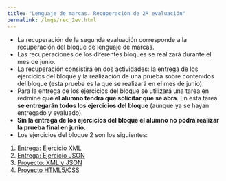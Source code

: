 ```yaml
---
title: "Lenguaje de marcas. Recuperación de 2ª evaluación"
permalink: /lmgs/rec_2ev.html
---
```


* La recuperación de la segunda evaluación corresponde a la recuperación del bloque de lenguaje de marcas.
* Las recuperaciones de los diferentes bloques se realizará durante el mes de junio.
* La recuperación consistirá en dos actividades: la entrega de los ejercicios del bloque y la realización de una prueba sobre contenidos del bloque (esta prueba es la que se realizará en el mes de junio).
* Para la entrega de los ejercicios del bloque se utilizará una tarea en redmine **que el alumno tendrá que solicitar que se abra**. En esta tarea **se entregarán todos los ejercicios del bloque** (aunque ya se hayan entregado y evaluado).
* **Sin la entrega de los ejercicios del bloque el alumno no podrá realizar la prueba final en junio.**
* Los ejercicios del bloque 2 son los siguientes:

1. [Entrega: Ejercicio XML](https://fp.josedomingo.org/lmgs/u05/ejemploXML.html)
2. [Entrega: Ejercicio JSON](https://fp.josedomingo.org/lmgs/u05/ejemploJSON.html)
3. [Proyecto: XML y JSON](https://fp.josedomingo.org/lmgs/u05/proyecto.html)
4. [Proyecto HTML5/CSS](https://fp.josedomingo.org/lmgs/u06/proyecto.html)